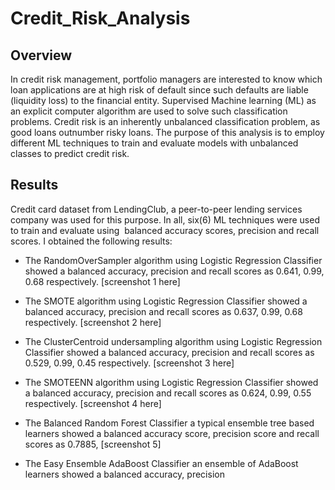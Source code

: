 # Credit_Risk_Analysis

## Overview 

In credit risk management, portfolio managers are interested to know which loan applications
are at high risk of default since such defaults are liable (liquidity loss) to the financial entity.
Supervised Machine learning (ML) as an explicit computer algorithm are used to solve such
classification problems. Credit risk is an inherently unbalanced classification problem, as good
loans outnumber risky loans.
The purpose of this analysis is to employ different ML techniques to train and evaluate models
with unbalanced classes to predict credit risk.

## Results 

Credit card dataset from LendingClub, a peer-to-peer lending services company was used for
this purpose. In all, six(6) ML techniques were used to train and evaluate using  balanced
accuracy scores, precision and recall scores. I obtained the following results:

- The RandomOverSampler algorithm using Logistic Regression Classifier showed a
balanced accuracy, precision and recall scores as 0.641, 0.99, 0.68 respectively.
[screenshot 1 here]


- The SMOTE algorithm using Logistic Regression Classifier showed a balanced accuracy,
precision and recall scores as 0.637, 0.99, 0.68 respectively. [screenshot 2 here]


- The ClusterCentroid undersampling algorithm using Logistic Regression Classifier
showed a balanced accuracy, precision and recall scores as 0.529, 0.99, 0.45
respectively. [screenshot 3 here]


- The SMOTEENN algorithm using Logistic Regression Classifier showed a balanced
accuracy, precision and recall scores as 0.624, 0.99, 0.55 respectively. [screenshot 4
here]


- The Balanced Random Forest Classifier a typical ensemble tree based learners showed a
balanced accuracy score, precision score and recall scores as 0.7885, [screenshot 5]


- The Easy Ensemble AdaBoost Classifier an ensemble of AdaBoost learners showed a
balanced accuracy, precision
